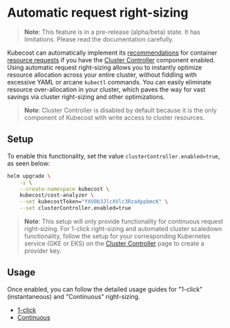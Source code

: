 # Automatic request right-sizing

> **Note**: This feature is in a pre-release (alpha/beta) state. It has limitations. Please read the documentation carefully.

Kubecost can automatically implement its [recommendations](/apis/apis/api-request-right-sizing-v2) for container
[resource requests](https://kubernetes.io/docs/concepts/configuration/manage-resources-containers/#requests-and-limits) if you have the [Cluster Controller](https://github.com/kubecost/docs/blob/main/controller.md) component
enabled. Using automatic request right-sizing allows you to instantly
optimize resource allocation across your entire cluster, without fiddling with
excessive YAML or arcane `kubectl` commands. You can easily eliminate resource
over-allocation in your cluster, which paves the way for vast savings via
cluster right-sizing and other optimizations.

> **Note**: Cluster Controller is disabled by default because it is the only component of
> Kubecost with write access to cluster resources.

## Setup

To enable this functionality, set the value `clusterController.enabled=true`, as seen below:

```sh
helm upgrade \
    -i \
    --create-namespace kubecost \
    kubecost/cost-analyzer \
    --set kubecostToken="YXV0b3JlcXVlc3RzaXppbmcK" \
    --set clusterController.enabled=true
```

> **Note**: This setup will only provide functionality for continuous request right-sizing. For 1-click right-sizing and automated cluster scaledown functionality, follow the setup for your corresponding Kubernetes service (GKE or EKS) on the [Cluster Controller](https://github.com/kubecost/docs/blob/main/controller.md) page to create a provider key.

## Usage

Once enabled, you can follow the detailed usage guides for "1-click" (instantaneous) and "Continuous" right-sizing.

- [1-click](https://github.com/kubecost/docs/blob/main/guide-one-click-request-sizing.md)
- [Continuous](https://github.com/kubecost/docs/blob/main/continuous-request-sizing.md)
